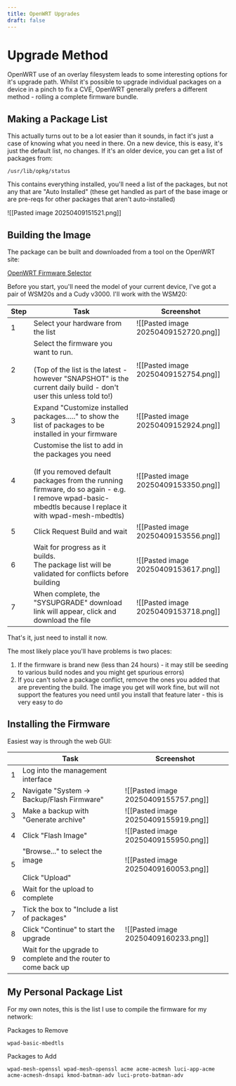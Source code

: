 ```yaml
---
title: OpenWRT Upgrades
draft: false
---
```

# Upgrade Method

OpenWRT use of an overlay filesystem leads to some interesting options for it's upgrade path. Whilst it's possible to upgrade individual packages on a device in a pinch to fix a CVE, OpenWRT generally prefers a different method - rolling a complete firmware bundle.

## Making a Package List

This actually turns out to be a lot easier than it sounds, in fact it's just a case of knowing what you need in there. On a new device, this is easy, it's just the default list, no changes. If it's an older device, you can get a list of packages from:

```
/usr/lib/opkg/status
```

This contains everything installed, you'll need a list of the packages, but not any that are "Auto Installed" (these get handled as part of the base image or are pre-reqs for other packages that aren't auto-installed)

![[Pasted image 20250409151521.png]]

## Building the Image

The package can be built and downloaded from a tool on the OpenWRT site:

[OpenWRT Firmware Selector](https://firmware-selector.openwrt.org/)

Before you start, you'll need the model of your current device, I've got a pair of WSM20s and a Cudy v3000. I'll work with the WSM20:


| Step | Task                                                                                                                                                                                                               | Screenshot                           |
| ---- | ------------------------------------------------------------------------------------------------------------------------------------------------------------------------------------------------------------------ | ------------------------------------ |
| 1    | Select your hardware from the list                                                                                                                                                                                 | ![[Pasted image 20250409152720.png]] |
| 2    | Select the firmware you want to run.<br><br>(Top of the list is the latest - however "SNAPSHOT" is the current daily build - don't user this unless told to!)                                                      | ![[Pasted image 20250409152754.png]] |
| 3    | Expand "Customize installed packages....." to show the list of packages to be installed in your firmware                                                                                                           | ![[Pasted image 20250409152924.png]] |
| 4    | Customise the list to add in the packages you need <br><br>(If you removed default packages from the running firmware, do so again - e.g. I remove wpad-basic-mbedtls because I replace it with wpad-mesh-mbedtls) | ![[Pasted image 20250409153350.png]] |
| 5    | Click Request Build and wait                                                                                                                                                                                       | ![[Pasted image 20250409153556.png]] |
| 6    | Wait for progress as it builds. <br>The package list will be validated for conflicts before building                                                                                                               | ![[Pasted image 20250409153617.png]] |
| 7    | When complete, the "SYSUPGRADE" download link will appear, click and download the file                                                                                                                             | ![[Pasted image 20250409153718.png]] |
That's it, just need to install it now.

The most likely place you'll have problems is two places:
1. If the firmware is brand new (less than 24 hours) - it may still be seeding to various build nodes and you might get spurious errors)
2. If you can't solve a package conflict, remove the ones you added that are preventing the build. The image you get will work fine, but will not support the features you need until you install that feature later - this is very easy to do

## Installing the Firmware

Easiest way is through the web GUI:

|     | Task                                                           | Screenshot                           |
| --- | -------------------------------------------------------------- | ------------------------------------ |
| 1   | Log into the management interface                              |                                      |
| 2   | Navigate "System -> Backup/Flash Firmware"                     | ![[Pasted image 20250409155757.png]] |
| 3   | Make a backup with "Generate archive"                          | ![[Pasted image 20250409155919.png]] |
| 4   | Click "Flash Image"                                            | ![[Pasted image 20250409155950.png]] |
| 5   | "Browse..." to select the image<br><br>Click "Upload"          | ![[Pasted image 20250409160053.png]] |
| 6   | Wait for the upload to complete                                |                                      |
| 7   | Tick the box to "Include a list of packages"                   |                                      |
| 8   | Click "Continue" to start the upgrade                          | ![[Pasted image 20250409160233.png]] |
| 9   | Wait for the upgrade to complete and the router to come back up |                                      |

## My Personal Package List

For my own notes, this is the list I use to compile the firmware for my network:

Packages to Remove

```
wpad-basic-mbedtls
```

Packages to Add

```
wpad-mesh-openssl wpad-mesh-openssl acme acme-acmesh luci-app-acme acme-acmesh-dnsapi kmod-batman-adv luci-proto-batman-adv
```




